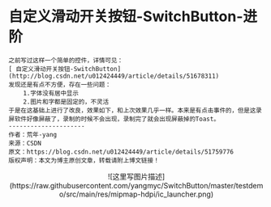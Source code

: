 # 自定义滑动开关按钮-SwitchButton-进阶
```
之前写过这样一个简单的控件，详情可见：
[ 自定义滑动开关按钮-SwitchButton](http://blog.csdn.net/u012424449/article/details/51678311)
发现还是有点不方便，存在一些问题：
    1.字体没有居中显示
    2.图片和字都是固定的，不灵活
于是在这基础上进行了改良，效果如下，和上次效果几乎一样。本来是有点击事件的，但是这录屏软件好像屏蔽了，录制的时候不会出现，录制完了就会出现屏蔽掉的Toast。
--------------------- 
作者：荒年-yang 
来源：CSDN 
原文：https://blog.csdn.net/u012424449/article/details/51759776 
版权声明：本文为博主原创文章，转载请附上博文链接！
```
<center>![这里写图片描述](https://raw.githubusercontent.com/yangmyc/SwitchButton/master/testdemo/src/main/res/mipmap-hdpi/ic_launcher.png)</center>
